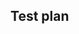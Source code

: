 <!--

💡 To write a useful PR description, make sure that your description covers:

- WHAT this PR is changing:
    - How was it PREVIOUSLY.
    - How it will be from NOW on.
- WHY this PR is needed.
- CONTEXT, i.e. to which initiative, project or RFC it belongs.

The structure of the description doesn't matter as much as covering these points, so use
your best judgement based on your context.

Learn how to write good pull request description: https://www.notion.so/sourcegraph/Write-a-good-pull-request-description-610a7fd3e613496eb76f450db5a49b6e?pvs=4
-->

## Test plan

<!-- All pull requests REQUIRE a test plan: https://docs.sourcegraph.com/dev/background-information/testing_principles

Why does it matter?

These test plans are there to demonstrate that are following industry standards which are important or critical for our customers.
They might be read by customers or an auditor. There are meant be simple and easy to read. Simply explain what you did to ensure
your changes are correct!

Here are a non exhaustive list of test plan examples to help you:

- Making changes on a given feature or component:
  - "Covered by existing tests" or "CI" for the shortest possible plan if there is zero ambiguity
  - "Added new tests"
  - "Manually tested" (if non trivial, share some output, logs, or screenshot)
- Updating docs:
  - "previewed locally"
  - share a screenshot if you want to be thorough
- Updating deps, that would typically fail immediately in CI if incorrect
  - "CI"
  - "locally tested"
-->
